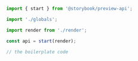 ```ts filename="your-framework/src/client/preview/index.ts" renderer="common" language="ts"
import { start } from '@storybook/preview-api';

import './globals';

import render from './render';

const api = start(render);

// the boilerplate code
```

